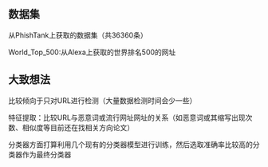 ## 数据集

从PhishTank上获取的数据集（共36360条）

World_Top_500:从Alexa上获取的世界排名500的网址

## 大致想法

比较倾向于只对URL进行检测（大量数据检测时间会少一些）

特征提取：比较URL与恶意词或流行网址网址的关系（如恶意词或其缩写出现次数、相似度等目前还在找相关方向论文）

分类器方面打算利用几个现有的分类器模型进行训练，然后选取准确率比较高的分类器作为最终分类器

